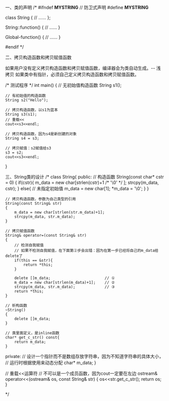 
一、类的声明
/*
#ifndef __MYSTRING__    // 防卫式声明
#define __MYSTRING__

class String
{
    // ……
};

String::function()
{
    // ……
}

Global-function()
{
    // ……
}

#endif 
*/

二、拷贝构造函数和拷贝赋值函数

如果用户没有定义拷贝构造函数和拷贝赋值函数，编译器会为类自动生成。-- 浅拷贝
如果类中有指针，必须自己定义拷贝构造函数和拷贝赋值函数。

/* 测试程序 */
int main()
{
    // 无初始值构造函数
    String s1();

    // 有初始值的构造函数
    String s2("Hello");

    // 拷贝构造函数，以s1为蓝本
    String s3(s1);
    // 重载<<
    cout<<s3<<endl;

    // 拷贝构造函数，因为s4是新创建的对象
    String s4 = s3;

    // 拷贝赋值：s2赋值给s3
    s3 = s2;
    cout<<s3<<endl;
}

三、String类的设计
/*
class String{
public:
    // 构造函数
    String(const char* cstr = 0)
    {
        if(cstr){
            m_data = new char[strlen(cstr)+1 /* '\0' */ ];
            strcpy(m_data, cstr);
        }
        else{ // 未指定初始值
            m_data = new char[1];
            *m_data = '\0';
        }
    }

    // 拷贝构造函数，参数为自己类型的引用
    String(const String& str)
    {
        m_data = new char[strlen(str.m_data)+1];
        strcpy(m_data, str.m_data);
    }

    // 拷贝赋值函数
    String& operator=(const String& str)
    {
        // 检测自我赋值
		// 如果不检测自我赋值，在下面第②步会出错：因为在第一步已经将自己的m_data给delete了
        if(this == &str){
            return *this;
        }

        delete []m_data;                        // ①
        m_data = new char[strlen(m_data)+1];    // ②
        strcpy(m_data, str.m_data);             // ③
        return *this;
    }

    // 析构函数
    ~String()
    {
        delete []m_data;
    }

    // 类里面定义，是inline函数
    char* get_c_str() const{
        return m_data;
    }
    
private:
    //  设计一个指针而不是数组存放字符串，因为不知道字符串的具体大小，
    //  运行时根据使用来动态分配
    char* m_data;
}

// 重载<<运算符
// 不可以是一个成员函数，因为cout一定要在左边
ostream& operator<<(ostream& os, const String& str)
{
    os<<str.get_c_str();
    return os;
}

*/